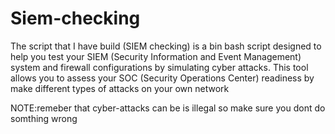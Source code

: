 # Siem-checking
The script that I have build (SIEM checking) is a bin bash script designed to help you test your SIEM (Security Information and Event Management) system and firewall configurations by simulating cyber attacks. This tool allows you to assess your SOC (Security Operations Center) readiness by make different types of attacks on your own network

NOTE:remeber that cyber-attacks can be is illegal so make sure you dont do somthing wrong
